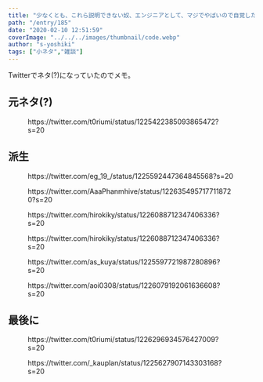 ```yaml
---
title: "少なくとも、これら説明できない奴、エンジニアとして、マジでやばいので自覚した方がいいぞ。について"
path: "/entry/185"
date: "2020-02-10 12:51:59"
coverImage: "../../../images/thumbnail/code.webp"
author: "s-yoshiki"
tags: ["小ネタ","雑談"]
---
```


Twitterでネタ(?)になっていたのでメモ。

## 元ネタ(?)

<!-- wp:core-embed/twitter {"url":"https://twitter.com/t0riumi/status/1225422385093865472?s=20","type":"rich","providerNameSlug":"twitter","className":""} -->
<figure class="wp-block-embed-twitter wp-block-embed is-type-rich is-provider-twitter"><div class="wp-block-embed__wrapper">
https://twitter.com/t0riumi/status/1225422385093865472?s=20
</div></figure>
<!-- /wp:core-embed/twitter -->

## 派生

<!-- wp:core-embed/twitter {"url":"https://twitter.com/eg_19_/status/1225592447364845568?s=20","type":"rich","providerNameSlug":"twitter","className":""} -->
<figure class="wp-block-embed-twitter wp-block-embed is-type-rich is-provider-twitter"><div class="wp-block-embed__wrapper">
https://twitter.com/eg_19_/status/1225592447364845568?s=20
</div></figure>
<!-- /wp:core-embed/twitter -->

<!-- wp:core-embed/twitter {"url":"https://twitter.com/AaaPhanmhive/status/1226354957177118720?s=20","type":"rich","providerNameSlug":"twitter","className":""} -->
<figure class="wp-block-embed-twitter wp-block-embed is-type-rich is-provider-twitter"><div class="wp-block-embed__wrapper">
https://twitter.com/AaaPhanmhive/status/1226354957177118720?s=20
</div></figure>
<!-- /wp:core-embed/twitter -->

<!-- wp:core-embed/twitter {"url":"https://twitter.com/hirokiky/status/1226088712347406336?s=20","type":"rich","providerNameSlug":"twitter","className":""} -->
<figure class="wp-block-embed-twitter wp-block-embed is-type-rich is-provider-twitter"><div class="wp-block-embed__wrapper">
https://twitter.com/hirokiky/status/1226088712347406336?s=20
</div></figure>
<!-- /wp:core-embed/twitter -->

<!-- wp:core-embed/twitter {"url":"https://twitter.com/hirokiky/status/1226088712347406336?s=20","type":"rich","providerNameSlug":"twitter","className":""} -->
<figure class="wp-block-embed-twitter wp-block-embed is-type-rich is-provider-twitter"><div class="wp-block-embed__wrapper">
https://twitter.com/hirokiky/status/1226088712347406336?s=20
</div></figure>
<!-- /wp:core-embed/twitter -->

<!-- wp:core-embed/twitter {"url":"https://twitter.com/as_kuya/status/1225597721987280896?s=20","type":"rich","providerNameSlug":"twitter","className":""} -->
<figure class="wp-block-embed-twitter wp-block-embed is-type-rich is-provider-twitter"><div class="wp-block-embed__wrapper">
https://twitter.com/as_kuya/status/1225597721987280896?s=20
</div></figure>
<!-- /wp:core-embed/twitter -->

<!-- wp:core-embed/twitter {"url":"https://twitter.com/aoi0308/status/1226079192061636608?s=20","type":"rich","providerNameSlug":"twitter","className":""} -->
<figure class="wp-block-embed-twitter wp-block-embed is-type-rich is-provider-twitter"><div class="wp-block-embed__wrapper">
https://twitter.com/aoi0308/status/1226079192061636608?s=20
</div></figure>
<!-- /wp:core-embed/twitter -->

## 最後に

<!-- wp:core-embed/twitter {"url":"https://twitter.com/t0riumi/status/1226296934576427009?s=20","type":"rich","providerNameSlug":"twitter","className":""} -->
<figure class="wp-block-embed-twitter wp-block-embed is-type-rich is-provider-twitter"><div class="wp-block-embed__wrapper">
https://twitter.com/t0riumi/status/1226296934576427009?s=20
</div></figure>
<!-- /wp:core-embed/twitter -->

<!-- wp:core-embed/twitter {"url":"https://twitter.com/_kauplan/status/1225627907143303168?s=20","type":"rich","providerNameSlug":"twitter","className":""} -->
<figure class="wp-block-embed-twitter wp-block-embed is-type-rich is-provider-twitter"><div class="wp-block-embed__wrapper">
https://twitter.com/_kauplan/status/1225627907143303168?s=20
</div></figure>
<!-- /wp:core-embed/twitter -->